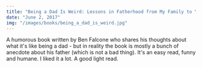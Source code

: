 ```yaml
---
title: "Being a Dad Is Weird: Lessons in Fatherhood from My Family to Yours"
date: "June 2, 2017"
img: "/images/books/being_a_dad_is_weird.jpg"
---
```

A humorous book written by Ben Falcone who shares his thoughts about what it's like being a dad - but in reality the book is mostly a bunch of anecdote about his father (which is not a bad thing). It's an easy read, funny and humane. I liked it a lot. A good light read.